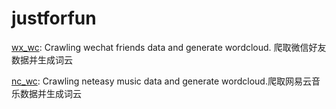 # justforfun
[wx_wc](https://github.com/linzcity/justforfun/tree/master/wx_wc): Crawling wechat friends data and generate wordcloud. 爬取微信好友数据并生成词云

[nc_wc](https://github.com/linzcity/justforfun/tree/master/nc_wc): Crawling neteasy music data and generate wordcloud.爬取网易云音乐数据并生成词云
